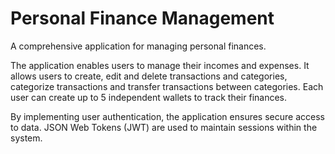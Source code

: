 # Personal Finance Management

A comprehensive application for managing personal finances.

The application enables users to manage their incomes and expenses. It allows users to create, edit and delete transactions and categories, categorize transactions and transfer transactions between categories. Each user can create up to 5 independent wallets to track their finances.

By implementing user authentication, the application ensures secure access to data. JSON Web Tokens (JWT) are used to maintain sessions within the system.
